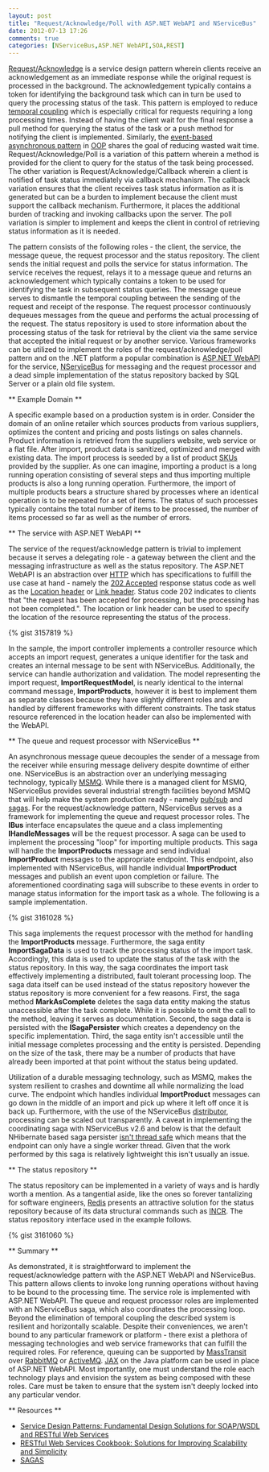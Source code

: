 ```yaml
---
layout: post
title: "Request/Acknowledge/Poll with ASP.NET WebAPI and NServiceBus"
date: 2012-07-13 17:26
comments: true
categories: [NServiceBus,ASP.NET WebAPI,SOA,REST]
---
```

[Request/Acknowledge](http://servicedesignpatterns.com/ClientServiceInteractions/RequestAcknowledge) is a service design pattern wherein clients receive an acknowledgement as an immediate response while the original request is processed in the background. The acknowledgement typically contains a token for identifying the background task which can in turn be used to query the processing status of the task. This pattern is employed to reduce [temporal coupling](http://bit.ly/ricVKj) which is especially critical for requests requiring a long processing times. Instead of having the client wait for the final response a pull method for querying the status of the task or a push method for notifying the client is implemented. Similarly, the [event-based asynchronous pattern](http://msdn.microsoft.com/en-us/library/wewwczdw.aspx) in [OOP](http://en.wikipedia.org/wiki/Object-oriented_programming) shares the goal of reducing wasted wait time. Request/Acknowledge/Poll is a variation of this pattern wherein a method is provided for the client to query for the status of the task being processed. The other variation is Request/Acknowledge/Callback wherein a client is notified of task status immediately via callback mechanism. The callback variation ensures that the client receives task status information as it is generated but can be a burden to implement because the client must support the callback mechanism. Furthermore, it places the additional burden of tracking and invoking callbacks upon the server. The poll variation is simpler to implement and keeps the client in control of retrieving status information as it is needed.

<!--more-->

The pattern consists of the following roles - the client, the service, the message queue, the request processor and the status repository. The client sends the initial request and polls the service for status information. The service receives the request, relays it to a message queue and returns an acknowledgement which typically contains a token to be used for identifying the task in subsequent status queries. The message queue serves to dismantle the temporal coupling between the sending of the request and receipt of the response. The request processor continuously dequeues messages from the queue and performs the actual processing of the request. The status repository is used to store information about the processing status of the task for retrieval by the client via the same service that accepted the initial request or by another service. Various frameworks can be utilized to implement the roles of the request/acknowledge/poll pattern and on the .NET platform a popular combination is [ASP.NET WebAPI](http://www.asp.net/web-api) for the service, [NServiceBus](http://nservicebus.com/) for messaging and the request processor and a dead simple implementation of the status repository backed by SQL Server or a plain old file system. 

** Example Domain **

A specific example based on a production system is in order. Consider the domain of an online retailer which sources products from various suppliers, optimizes the content and pricing and posts listings on sales channels. Product information is retrieved from the suppliers website, web service or a flat file. After import, product data is sanitized, optimized and merged with existing data. The import process is seeded by a list of product [SKUs](http://en.wikipedia.org/wiki/Stock-keeping_unit) provided by the supplier. As one can imagine, importing a product is a long running operation consisting of several steps and thus importing multiple products is also a long running operation. Furthermore, the import of multiple products bears a structure shared by processes where an identical operation is to be repeated for a set of items. The status of such processes typically contains the total number of items to be processed, the number of items processed so far as well as the number of errors.

** The service with ASP.NET WebAPI **

The service of the request/acknowledge pattern is trivial to implement because it serves a delegating role - a gateway between the client and the messaging infrastructure as well as the status repository. The ASP.NET WebAPI is an abstraction over [HTTP](http://en.wikipedia.org/wiki/Hypertext_Transfer_Protocol) which has specifications to fulfill the use case at hand - namely the [202 Accepted](http://www.w3.org/Protocols/rfc2616/rfc2616-sec10.html) response status code as well as the [Location header](http://en.wikipedia.org/wiki/HTTP_location) or [Link header](http://www.w3.org/Protocols/9707-link-header.html). Status code 202 indicates to clients that "the request has been accepted for processing, but the processing has not been completed.". The location or link header can be used to specify the location of the resource representing the status of the process. 

{% gist 3157819 %}

In the sample, the import controller implements a controller resource which accepts an import request, generates a unique identifier for the task and creates an internal message to be sent with NServiceBus. Additionally, the service can handle authorization and validation. The model representing the import request, __ImportRequestModel__, is nearly identical to the internal command message, __ImportProducts__, however it is best to implement them as separate classes because they have slightly different roles and are handled by different frameworks with different constraints. The task status resource referenced in the location header can also be implemented with the WebAPI.

** The queue and request processor with NServiceBus **

An asynchronous message queue decouples the sender of a message from the receiver while ensuring message delivery despite downtime of either one. NServiceBus is an abstraction over an underlying messaging technology, typically [MSMQ](http://en.wikipedia.org/wiki/Microsoft_Message_Queuing). While there is a managed client for MSMQ, NServiceBus provides several industrial strength facilities beyond MSMQ that will help make the system production ready - namely [pub/sub](http://nservicebus.com/pubsub.aspx) and [sagas](http://nservicebus.com/Sagas.aspx). For the request/acknowledge pattern, NServiceBus serves as a framework for implementing the queue and request processor roles. The __IBus__ interface encapsulates the queue and a class implementing __IHandleMessages__ will be the request processor. A saga can be used to implement the processing "loop" for importing multiple products. This saga will handle the __ImportProducts__ message and send individual __ImportProduct__ messages to the appropriate endpoint. This endpoint, also implemented with NServiceBus, will handle individual __ImportProduct__ messages and publish an event upon completion or failure. The aforementioned coordinating saga will subscribe to these events in order to manage status information for the import task as a whole. The following is a sample implementation.

{% gist 3161028 %}

This saga implements the request processor with the method for handling the __ImportProducts__ message. Furthermore, the saga entity __ImportSagaData__ is used to track the processing status of the import task. Accordingly, this data is used to update the status of the task with the status repository. In this way, the saga coordinates the import task effectively implementing a distributed, fault tolerant processing loop. The saga data itself can be used instead of the status repository however the status repository is more convenient for a few reasons. First, the saga method __MarkAsComplete__ deletes the saga data entity making the status unaccessible after the task complete. While it is possible to omit the call to the method, leaving it serves as documentation. Second, the saga data is persisted with the __ISagaPersister__ which creates a dependency on the specific implementation. Third, the saga entity isn't accessible until the initial message completes processing and the entity is persisted. Depending on the size of the task, there may be a number of products that have already been imported at that point without the status being updated.

Utilization of a durable messaging technology, such as MSMQ, makes the system resilient to crashes and downtime all while normalizing the load curve. The endpoint which handles individual __ImportProduct__ messages can go down in the middle of an import and pick up where it left off once it is back up. Furthermore, with the use of the NServiceBus [distributor](http://nservicebus.com/Distributor.aspx), processing can be scaled out transparently. A caveat in implementing the coordinating saga with NServiceBus v2.6 and below is that the default NHibernate based saga persister [isn't thread safe](http://tech.groups.yahoo.com/group/nservicebus/message/12975) which means that the endpoint can only have a single worker thread. Given that the work performed by this saga is relatively lightweight this isn't usually an issue.

** The status repository **

The status repository can be implemented in a variety of ways and is hardly worth a mention. As a tangential aside, like the ones so forever tantalizing for software engineers, [Redis](http://redis.io/) presents an attractive solution for the status repository because of its data structural commands such as [INCR](http://redis.io/commands/INCR). The status repository interface used in the example follows.

{% gist 3161060 %}

** Summary **

As demonstrated, it is straightforward to implement the request/acknowledge pattern with the ASP.NET WebAPI and NServiceBus. This pattern allows clients to invoke long running operations without having to be bound to the processing time. The service role is implemented with ASP.NET WebAPI. The queue and request processor roles are implemented with an NServiceBus saga, which also coordinates the processing loop. Beyond the elimination of temporal coupling the described system is resilient and horizontally scalable. Despite their conveniences, we aren't bound to any particular framework or platform - there exist a plethora of messaging technologies and web service frameworks that can fulfill the required roles. For reference, queuing can be supported by [MassTransit](http://masstransit-project.com/) over [RabbitMQ](http://www.rabbitmq.com/) or [ActiveMQ](http://activemq.apache.org/). [JAX](http://en.wikipedia.org/wiki/Java_API_for_XML_Web_Services) on the Java platform can be used in place of ASP.NET WebAPI. Most importantly, one must understand the role each technology plays and envision the system as being composed with these roles. Care must be taken to ensure that the system isn't deeply locked into any particular vendor.

** Resources **

- [Service Design Patterns: Fundamental Design Solutions for SOAP/WSDL and RESTful Web Services](http://www.amazon.com/Service-Design-Patterns-Fundamental-Solutions/dp/032154420X)
- [RESTful Web Services Cookbook: Solutions for Improving Scalability and Simplicity](http://www.amazon.com/RESTful-Web-Services-Cookbook-Scalability/dp/0596801688/)
- [SAGAS](http://www.cs.cornell.edu/andru/cs711/2002fa/reading/sagas.pdf)





  








